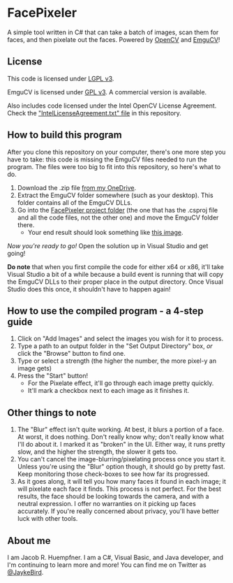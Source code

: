 FacePixeler
===========

A simple tool written in C# that can take a batch of images, scan them for faces, and then pixelate out the faces. Powered by [OpenCV](http://www.opencv.org) and [EmguCV](http://www.emgu.com)!

## License

This code is licensed under [LGPL v3](https://www.gnu.org/licenses/lgpl.html).

EmguCV is licensed under [GPL v3](https://www.gnu.org/licenses/gpl.html). A commercial version is available.

Also includes code licensed under the Intel OpenCV License Agreement. Check the ["IntelLicenseAgreement.txt" file](FacePixeler/IntelLicenseAgreement.txt) in this repository.

## How to build this program

After you clone this repository on your computer, there's one more step you have to take: this code is missing the EmguCV files needed to run the program. The files were too big to fit into this repository, so here's what to do.

1. Download the .zip file [from my OneDrive](http://1drv.ms/1hkvON9).
2. Extract the EmguCV folder somewhere (such as your desktop). This folder contains all of the EmguCV DLLs.
3. Go into the [FacePixeler project folder](FacePixeler) (the one that has the .csproj file and all the code files, not the other one) and move the EmguCV folder there.
   - Your end result should look something like [this image](http://imgur.com/keyVDk6).

*Now you're ready to go!* Open the solution up in Visual Studio and get going!

**Do note** that when you first compile the code for either x64 or x86, it'll take Visual Studio a bit of a while because a build event is running that will copy the EmguCV DLLs to their proper place in the output directory. Once Visual Studio does this once, it shouldn't have to happen again!

## How to use the compiled program - a 4-step guide

1. Click on "Add Images" and select the images you wish for it to process.
2. Type a path to an output folder in the "Set Output Directory" box, *or* click the "Browse" button to find one.
3. Type or select a strength (the higher the number, the more pixel-y an image gets)
4. Press the "Start" button!
   - For the Pixelate effect, it'll go through each image pretty quickly.
   - It'll mark a checkbox next to each image as it finishes it.

## Other things to note

1. The "Blur" effect isn't quite working. At best, it blurs a portion of a face. At worst, it does nothing. Don't really know why; don't really know what I'll do about it. I marked it as "broken" in the UI. Either way, it runs pretty slow, and the higher the strength, the slower it gets too.
2. You can't cancel the image-blurring/pixelating process once you start it. Unless you're using the "Blur" option though, it should go by pretty fast. Keep monitoring those check-boxes to see how far its progressed.
3. As it goes along, it will tell you how many faces it found in each image; it will pixelate each face it finds. This process is not perfect. For the best results, the face should be looking towards the camera, and with a neutral expression. I offer no warranties on it picking up faces accurately. If you're really concerned about privacy, you'll have better luck with other tools.

## About me

I am Jacob R. Huempfner. I am a C#, Visual Basic, and Java developer, and I'm continuing to learn more and more! You can find me on Twitter as [@JaykeBird](http://twitter.com/JaykeBird).
